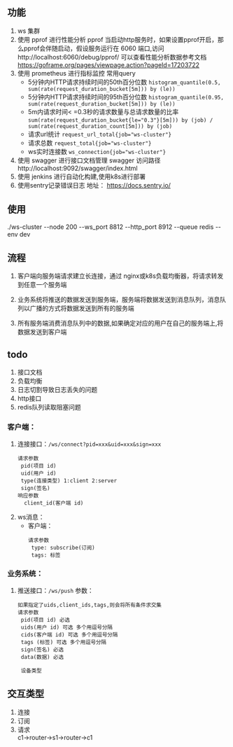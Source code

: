 ## 功能
1. ws 集群
2. 使用 pprof 进行性能分析
   pprof 当启动http服务时，如果设置pprof开启，那么pprof会伴随启动，假设服务运行在 6060
   端口,访问 http://localhost:6060/debug/pprof/
   可以查看性能分析数据参考文档 https://goframe.org/pages/viewpage.action?pageId=17203722
3. 使用 prometheus 进行指标监控
   常用query
    - 5分钟内HTTP请求持续时间的50th百分位数 `histogram_quantile(0.5, sum(rate(request_duration_bucket[5m])) by (le))`
    - 5分钟内HTTP请求持续时间的95th百分位数 `histogram_quantile(0.95, sum(rate(request_duration_bucket[5m])) by (le))`
    - 5m内请求时间<
      =0.3秒的请求数量与总请求数量的比率   `sum(rate(request_duration_bucket{le="0.3"}[5m])) by (job) / sum(rate(request_duration_count[5m])) by (job)`
    - 请求url统计 `request_url_total{job="ws-cluster"}`
    - 请求总数 `request_total{job="ws-cluster"} `
    - ws实时连接数 `ws_connection{job="ws-cluster"}`
5. 使用 swagger 进行接口文档管理
   swagger 访问路径 http://localhost:9092/swagger/index.html
6. 使用 jenkins 进行自动化构建,使用k8s进行部署
7. 使用sentry记录错误日志
   地址： https://docs.sentry.io/

## 使用
./ws-cluster --node 200 --ws_port 8812 --http_port 8912 --queue redis  --env dev

## 流程

1. 客户端向服务端请求建立长连接，通过 nginx或k8s负载均衡器，将请求转发到任意一个服务端

2. 业务系统将推送的数据发送到服务端，服务端将数据发送到消息队列，消息队列以广播的方式将数据发送到所有的服务端

3. 所有服务端消费消息队列中的数据,如果确定对应的用户在自己的服务端上,将数据发送到客户端

## todo
1. 接口文档
2. 负载均衡
3. 日志切割导致日志丢失的问题
4. http接口
5. redis队列读取阻塞问题


### 客户端：

1. 连接接口：`/ws/connect?pid=xxx&uid=xxx&sign=xxx`
   ```
   请求参数
    pid(项目 id)
    uid(用户 id)
    type(连接类型) 1:client 2:server
    sign(签名)
   响应参数
     client_id(客户端 id)
   ```
2. ws消息：
   - 客户端：
     ```
     请求参数
      type: subscribe(订阅)
      tags: 标签
     ```
   

### 业务系统：

1. 推送接口：`/ws/push` 参数：
    ```
   如果指定了uids,client_ids,tags,则会将所有条件求交集
   请求参数 
     pid(项目 id) 必选
     uids(用户 id) 可选 多个用逗号分隔
     cids(客户端 id) 可选 多个用逗号分隔
     tags (标签) 可选 多个用逗号分隔
     sign(签名) 必选
     data(数据) 必选
   
     设备类型
   ```

## 交互类型

1. 连接
2. 订阅
3. 请求   
   c1->router->s1->router->c1


